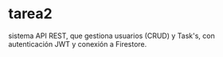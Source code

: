 # tarea2
sistema API REST, que gestiona  usuarios (CRUD) y Task's, con autenticación JWT y conexión a Firestore.
